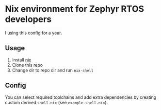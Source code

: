 # Nix environment for Zephyr RTOS developers

I using this config for a year.

## Usage

1. Install [nix](https://nixos.org/download.html)
2. Clone this repo
3. Change dir to repo dir and run `nix-shell`

## Config

You can select required toolchains and add extra dependencies
by creating custom derived `shell.nix` (see `example-shell.nix`).

